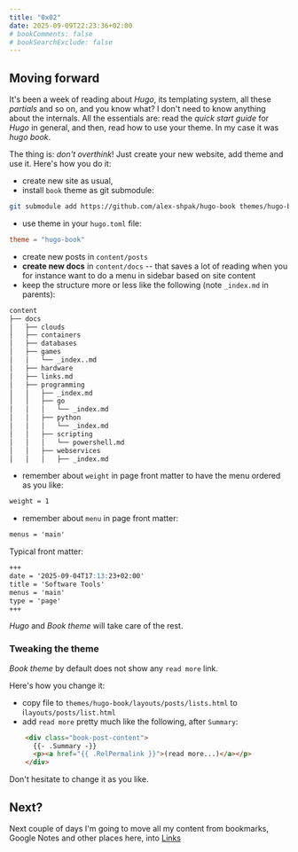 ```yaml
---
title: "0x02"
date: 2025-09-09T22:23:36+02:00
# bookComments: false
# bookSearchExclude: false
---
```

## Moving forward

It's been a week of reading about _Hugo_, its templating system, all these _partials_ and so on, and you know what? I don't need to know anything about the internals. All the essentials are: read the _quick start guide_ for _Hugo_ in general, and then, read how to use your theme. In my case it was _hugo book_.

<!--more-->

The thing is: _don't overthink_! Just create your new website, add theme and use it. Here's how you do it:

* create new site as usual,
* install `book` theme as git submodule:

```sh
git submodule add https://github.com/alex-shpak/hugo-book themes/hugo-book
```

* use theme in your `hugo.toml` file:

```toml
theme = "hugo-book"
```

* create new posts in `content/posts`
* **create new docs** in `content/docs` -- that saves a lot of reading when you for instance want to do a menu in sidebar based on site content
* keep the structure more or less like the following (note `_index.md` in parents):

```bash
content
├── docs
│   ├── clouds
│   ├── containers
│   ├── databases
│   ├── games
│   │   └── _index..md
│   ├── hardware
│   ├── links.md
│   ├── programming
│   │   ├── _index.md
│   │   ├── go
│   │   │   └── _index.md
│   │   ├── python
│   │   │   └── _index.md
│   │   ├── scripting
│   │   │   └── powershell.md
│   │   ├── webservices
│   │   │   ├── _index.md
```
* remember about `weight` in page front matter to have the menu ordered as you like:
```md
weight = 1
```
* remember about `menu` in page front matter:
```md
menus = 'main'
```

Typical front matter:
```md
+++
date = '2025-09-04T17:13:23+02:00'
title = 'Software Tools'
menus = 'main'
type = 'page'
+++
```

_Hugo_ and _Book theme_ will take care of the rest.

### Tweaking the theme

_Book theme_ by default does not show any `read more` link.

Here's how you change it:

* copy file to `themes/hugo-book/layouts/posts/lists.html` to i`layouts/posts/list.html`
* add `read more` pretty much like the following, after `Summary`:

```html
    <div class="book-post-content">
      {{- .Summary -}}
      <p><a href="{{ .RelPermalink }}">(read more...)</a></p>
    </div>
```

Don't hesitate to change it as you like.

## Next?

Next couple of days I'm going to move all my content from bookmarks, Google Notes and other places here, into [Links](/docs/links)


